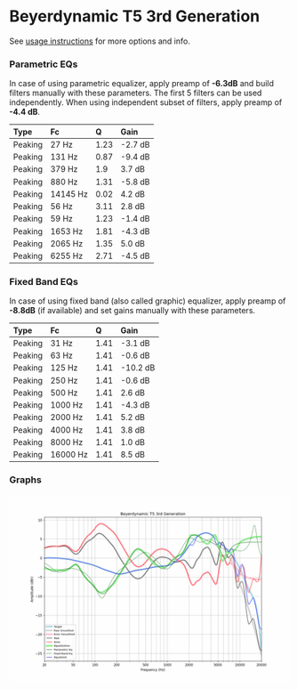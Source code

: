 # Beyerdynamic T5 3rd Generation
See [usage instructions](https://github.com/jaakkopasanen/AutoEq#usage) for more options and info.

### Parametric EQs
In case of using parametric equalizer, apply preamp of **-6.3dB** and build filters manually
with these parameters. The first 5 filters can be used independently.
When using independent subset of filters, apply preamp of **-4.4 dB**.

| Type    | Fc       |    Q | Gain    |
|:--------|:---------|:-----|:--------|
| Peaking | 27 Hz    | 1.23 | -2.7 dB |
| Peaking | 131 Hz   | 0.87 | -9.4 dB |
| Peaking | 379 Hz   | 1.9  | 3.7 dB  |
| Peaking | 880 Hz   | 1.31 | -5.8 dB |
| Peaking | 14145 Hz | 0.02 | 4.2 dB  |
| Peaking | 56 Hz    | 3.11 | 2.8 dB  |
| Peaking | 59 Hz    | 1.23 | -1.4 dB |
| Peaking | 1653 Hz  | 1.81 | -4.3 dB |
| Peaking | 2065 Hz  | 1.35 | 5.0 dB  |
| Peaking | 6255 Hz  | 2.71 | -4.5 dB |

### Fixed Band EQs
In case of using fixed band (also called graphic) equalizer, apply preamp of **-8.8dB**
(if available) and set gains manually with these parameters.

| Type    | Fc       |    Q | Gain     |
|:--------|:---------|:-----|:---------|
| Peaking | 31 Hz    | 1.41 | -3.1 dB  |
| Peaking | 63 Hz    | 1.41 | -0.6 dB  |
| Peaking | 125 Hz   | 1.41 | -10.2 dB |
| Peaking | 250 Hz   | 1.41 | -0.6 dB  |
| Peaking | 500 Hz   | 1.41 | 2.6 dB   |
| Peaking | 1000 Hz  | 1.41 | -4.3 dB  |
| Peaking | 2000 Hz  | 1.41 | 5.2 dB   |
| Peaking | 4000 Hz  | 1.41 | 3.8 dB   |
| Peaking | 8000 Hz  | 1.41 | 1.0 dB   |
| Peaking | 16000 Hz | 1.41 | 8.5 dB   |

### Graphs
![](./Beyerdynamic%20T5%203rd%20Generation.png)